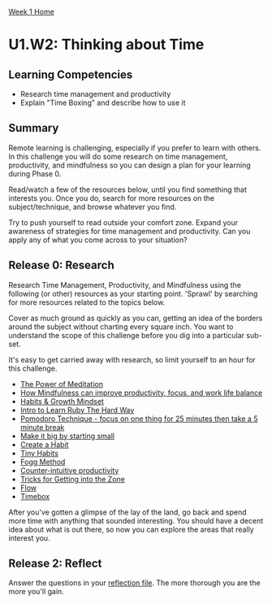 [Week 1 Home](../)

# U1.W2: Thinking about Time

## Learning Competencies
- Research time management and productivity
- Explain "Time Boxing" and describe how to use it

## Summary
Remote learning is challenging, especially if you prefer to learn with others. In this challenge you will do some research on time management, productivity, and mindfulness so you can design a plan for your learning during Phase 0.

Read/watch a few of the resources below, until you find something that interests you. Once you do, search for more resources on the subject/technique, and browse whatever you find.

Try to push yourself to read outside your comfort zone. Expand your awareness of strategies for time management and productivity. Can you apply any of what you come across to your situation?

## Release 0: Research
Research Time Management, Productivity, and Mindfulness using the following (or other) resources as your starting point. 'Sprawl' by searching for more resources related to the topics below.

Cover as much ground as quickly as you can, getting an idea of the borders around the subject without charting every square inch. You want to understand the scope of this challenge before you dig into a particular sub-set.

It's easy to get carried away with research, so limit yourself to an hour for this challenge.

- [The Power of Meditation](http://blog.bufferapp.com/how-meditation-affects-your-brain)
- [How Mindfulness can improve productivity, focus, and work life balance](http://www.productivityninja.co.uk/getting-things-done-and-the-mindful-productivity-ninja/)
- [Habits & Growth Mindset](http://blog.bufferapp.com/the-habits-of-successful-people-they-have-a-growth-mindset)
- [Intro to Learn Ruby The Hard Way](http://ruby.learncodethehardway.org/book/intro.html)
- [Pomodoro Technique - focus on one thing for 25 minutes then take a 5 minute break](http://pomodorotechnique.com/)
- [Make it big by starting small](http://blog.bufferapp.com/make-it-big-by-starting-small)
- [Create a Habit](http://www.youtube.com/watch?v=C8XG02das-A)
- [Tiny Habits](http://www.youtube.com/watch?v=AdKUJxjn-R8)
- [Fogg Method](http://www.foggmethod.com/)
- [Counter-intuitive productivity](http://paidtoexist.com/counterintuitive-productivity/)
- [Tricks for Getting into the Zone](http://www.themuse.com/advice/the-best-tricks-for-getting-in-the-zone-at-work)
- [Flow](http://en.wikipedia.org/wiki/Flow_(psychology))
- [Timebox](http://guide.agilealliance.org/guide/timebox.html)

After you've gotten a glimpse of the lay of the land, go back and spend more time with anything that sounded interesting. You should have a decent idea about what is out there, so now you can explore the areas that really interest you.

## Release 2: Reflect
Answer the questions in your [reflection file](my_reflection.md). The more thorough you are the more you'll gain.

